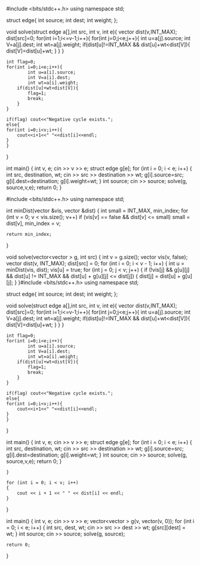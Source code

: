 #include <bits/stdc++.h>
using namespace std;

struct edge{
    int source;
    int dest;
    int weight;
};

void solve(struct edge a[],int src, int v, int e){
    vector<int> dist(v,INT_MAX);
    dist[src]=0;
    for(int i=1;i<=v-1;i++){
        for(int j=0;j<e;j++){
            int u=a[j].source;
            int V=a[j].dest;
            int wt=a[j].weight;
            if(dist[u]!=INT_MAX && dist[u]+wt<dist[V]){
                dist[V]=dist[u]+wt;
            }
        }
    }

    int flag=0;
    for(int i=0;i<e;i++){
            int u=a[i].source;
            int V=a[i].dest;
            int wt=a[i].weight;
        if(dist[u]+wt<dist[V]){
            flag=1;
            break;
        }
    }

    if(flag) cout<<"Negative cycle exists.";
    else{
    for(int i=0;i<v;i++){
        cout<<i+1<<" "<<dist[i]<<endl;
    }
    }
}

int main()
{
    int v, e;
    cin >> v >> e;
    struct edge g[e];
    for (int i = 0; i < e; i++)
    {
        int src, destination, wt;
        cin >> src >> destination >> wt;
        g[i].source=src;
        g[i].dest=destination;
        g[i].weight=wt;
    }
    int source;
    cin >> source;
    solve(g, source,v,e);
    return 0;
}

#include <bits/stdc++.h>
using namespace std;

int minDist(vector<bool> &vis, vector<int> &dist)
{
    int small = INT_MAX, min_index;
    for (int v = 0; v < vis.size(); v++)
        if (vis[v] == false && dist[v] <= small)
            small = dist[v], min_index = v;

    return min_index;
}

void solve(vector<vector<int> > g, int src)
{
    int v = g.size();
    vector<bool> vis(v, false);
    vector<int> dist(v, INT_MAX);
    dist[src] = 0;
    for (int i = 0; i < v - 1; i++)
    {
        int u = minDist(vis, dist);
        vis[u] = true;
        for (int j = 0; j < v; j++)
        {
            if (!vis[j] && g[u][j] && dist[u] != INT_MAX && dist[u] + g[u][j] <= dist[j])
            {
                dist[j] = dist[u] + g[u][j];
            }
        }#include <bits/stdc++.h>
using namespace std;

struct edge{
    int source;
    int dest;
    int weight;
};

void solve(struct edge a[],int src, int v, int e){
    vector<int> dist(v,INT_MAX);
    dist[src]=0;
    for(int i=1;i<=v-1;i++){
        for(int j=0;j<e;j++){
            int u=a[j].source;
            int V=a[j].dest;
            int wt=a[j].weight;
            if(dist[u]!=INT_MAX && dist[u]+wt<dist[V]){
                dist[V]=dist[u]+wt;
            }
        }
    }

    int flag=0;
    for(int i=0;i<e;i++){
            int u=a[i].source;
            int V=a[i].dest;
            int wt=a[i].weight;
        if(dist[u]+wt<dist[V]){
            flag=1;
            break;
        }
    }

    if(flag) cout<<"Negative cycle exists.";
    else{
    for(int i=0;i<v;i++){
        cout<<i+1<<" "<<dist[i]<<endl;
    }
    }
}

int main()
{
    int v, e;
    cin >> v >> e;
    struct edge g[e];
    for (int i = 0; i < e; i++)
    {
        int src, destination, wt;
        cin >> src >> destination >> wt;
        g[i].source=src;
        g[i].dest=destination;
        g[i].weight=wt;
    }
    int source;
    cin >> source;
    solve(g, source,v,e);
    return 0;
}

    }

    for (int i = 0; i < v; i++)
    {
        cout << i + 1 << " " << dist[i] << endl;
    }
}

int main()
{
    int v, e;
    cin >> v >> e;
    vector<vector<int> > g(v, vector<int>(v, 0));
    for (int i = 0; i < e; i++)
    {
        int src, dest, wt;
        cin >> src >> dest >> wt;
        g[src][dest] = wt;
    }
    int source;
    cin >> source;
    solve(g, source);

    return 0;
}
